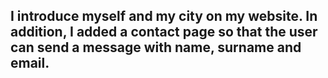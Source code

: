## I introduce myself and my city on my website. In addition, I added a contact page so that the user can send a message with name, surname and email.
